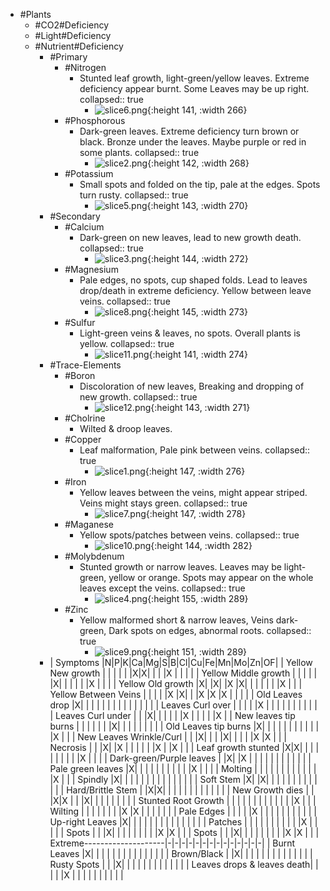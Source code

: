 - #Plants
	- #CO2#Deficiency
	- #Light#Deficiency
	- #Nutrient#Deficiency
		- #Primary
			- #Nitrogen
				- Stunted leaf growth, light-green/yellow leaves. Extreme deficiency appear burnt. Some Leaves may be up right.
				  collapsed:: true
					- ![slice6.png](../assets/slice6_1672610144042_0.png){:height 141, :width 266}
			- #Phosphorous
				- Dark-green leaves. Extreme deficiency turn brown or black. Bronze under the leaves. Maybe purple or red in some plants.
				  collapsed:: true
					- ![slice2.png](../assets/slice2_1672610160012_0.png){:height 142, :width 268}
			- #Potassium
				- Small spots and folded on the tip, pale at the edges. Spots turn rusty.
				  collapsed:: true
					- ![slice5.png](../assets/slice5_1672610166079_0.png){:height 143, :width 270}
		- #Secondary
			- #Calcium
				- Dark-green on new leaves, lead to new growth death.
				  collapsed:: true
					- ![slice3.png](../assets/slice3_1672610182703_0.png){:height 144, :width 272}
			- #Magnesium
				- Pale edges, no spots, cup shaped folds. Lead to leaves drop/death in extreme deficiency. Yellow between leave veins.
				  collapsed:: true
					- ![slice8.png](../assets/slice8_1672610191798_0.png){:height 145, :width 273}
			- #Sulfur
				- Light-green veins & leaves, no spots. Overall plants is yellow.
				  collapsed:: true
					- ![slice11.png](../assets/slice11_1672610200804_0.png){:height 141, :width 274}
		- #Trace-Elements
			- #Boron
				- Discoloration of new leaves, Breaking and dropping of new growth.
				  collapsed:: true
					- ![slice12.png](../assets/slice12_1672610207854_0.png){:height 143, :width 271}
			- #Cholrine
				- Wilted & droop leaves.
			- #Copper
				- Leaf malformation, Pale pink between veins.
				  collapsed:: true
					- ![slice1.png](../assets/slice1_1672610083579_0.png){:height 147, :width 276}
			- #Iron
				- Yellow leaves between the veins, might appear striped. Veins might stays green.
				  collapsed:: true
					- ![slice7.png](../assets/slice7_1672610220215_0.png){:height 147, :width 278}
			- #Maganese
				- Yellow spots/patches between veins.
				  collapsed:: true
					- ![slice10.png](../assets/slice10_1672610234961_0.png){:height 144, :width 282}
			- #Molybdenum
				- Stunted growth or narrow leaves. Leaves may be light-green, yellow or orange. Spots may appear on the whole leaves except the veins.
				  collapsed:: true
					- ![slice4.png](../assets/slice4_1672610243211_0.png){:height 155, :width 289}
			- #Zinc
				- Yellow malformed short & narrow leaves, Veins dark-green, Dark spots on edges, abnormal roots.
				  collapsed:: true
					- ![slice9.png](../assets/slice9_1672610253586_0.png){:height 151, :width 289}
		- | Symptoms                   |N|P|K|Ca|Mg|S|B|Cl|Cu|Fe|Mn|Mo|Zn|OF|
		  | Yellow New growth          | | | |  |  |X|X|  |  |  |X |  |  |  |
		  | Yellow Middle growth       | | | |  |  |X| |  |  |  |  |X |  |  |
		  | Yellow Old growth          |X| |X|  |X |X| |  |  |  |  |  |X |  |
		  | Yellow Between Veins       | | | |  |X |X| |  |X |X |X |  |  |  |
		  | Old Leaves drop            |X| | |  |  | | |  |  |  |  |  |  |  |
		  | Leaves Curl over           | | | |  |X | | |  |  |  |  |  |  |  |
		  | Leaves Curl under          | | |X|  |  | | |  |X |  |  |  |  |X |
		  | New leaves tip burns       | | | |  |  | |X|  |  |  |  |  |  |  |
		  | Old Leaves tip burns       |X| | |  |  | | |  |  |  |  |  |X |  |
		  | New Leaves Wrinkle/Curl    | | |X|  |  | |X|  |  |  |  |X |X |  |
		  | Necrosis                   | | |X|  |X | | |  |  |  |X |  |X |  |
		  | Leaf growth stunted        |X|X| |  |  | | |  |  |  |  |X |  |  |
		  | Dark-green/Purple leaves   | |X| |X |  | | |  |  |  |  |  |  |  |
		  | Pale green leaves          |X| | |  |  | | |  |  |  |  |X |  |  |
		  | Molting                    | | | |  |  | | |  |  |  |  |  |X |  |
		  | Spindly                    |X| | |  |  | | |  |  |  |  |  |  |  |
		  | Soft Stem                  |X| |X|  |  | | |  |  |  |  |  |  |  |
		  | Hard/Brittle Stem          | |X|X|  |  | | |  |  |  |  |  |  |  |
		  | New Growth dies            | | |X|X |  | |X|  |  |  |  |  |  |  |
		  | Stunted Root Growth        | | | |  |  | | |  |  |  |  |  |X |  |
		  | Wilting                    | | | |  |  | | |X |X |  |  |  |  |  |
		  | Pale Edges                 | | | |  |X | | |  |  |  |  |  |  |  |
		  | Up-right Leaves            |X| | |  |  | | |  |  |  |  |  |  |  |
		  | Patches                    | | | |  |  | | |  |  |  |X |  |  |  |
		  | Spots                      | | |X|  |  | | |  |  |  |  |X |X |  |
		  | Spots                      | | |X|  |  | | |  |  |  |  |X |X |  |
		  | Extreme--------------------|-|-|-|-|-|-|-|-|-|-|-|-|-|-|
		  | Burnt Leaves               |X| | |  |  | | |  |  |  |  |  |  |  |
		  | Brown/Black                | |X| |  |  | | |  |  |  |  |  |  |  |
		  | Rusty Spots                | | |X|  |  | | |  |  |  |  |  |  |  |
		  | Leaves drops & leaves death| | | |  |X | | |  |  |  |  |  |  |  |